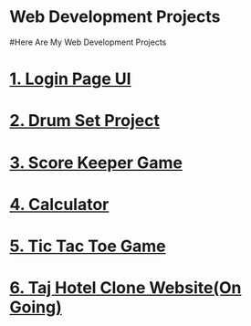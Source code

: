 #                                              **Web Development Projects** 
#Here Are My Web Development Projects

# [1. Login Page UI](https://prajwal-0706.github.io/Web-Development-Projects/HTML-CSS/Login-page/)

# [2. Drum Set Project ](https://prajwal-0706.github.io/Web-Development-Projects/JavaScript%20Projects/Drum%20Kit/)

# [3. Score Keeper Game ](https://prajwal-0706.github.io/Web-Development-Projects/JavaScript%20Projects/Score%20Keeper%20Game/)

# [4. Calculator ](https://prajwal-0706.github.io/Web-Development-Projects/JavaScript%20Projects/Calculator/)

# [5. Tic Tac Toe Game ](https://prajwal-0706.github.io/Web-Development-Projects/JavaScript%20Projects/Tic%20Tac%20Toe%20Game/)

# [6. Taj Hotel Clone Website(On Going) ](https://prajwal-0706.github.io/Web-Development-Projects/React-projects/Hotel_Landing_page/)








